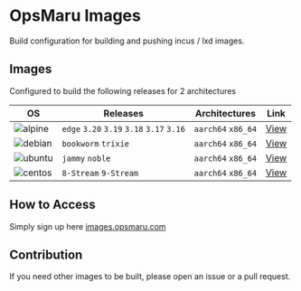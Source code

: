 # OpsMaru Images

Build configuration for building and pushing incus / lxd images.

## Images

Configured to build the following releases for 2 architectures  

| OS | Releases | Architectures | Link |
| ----------------- | ----------------- | ---------------- | ----------------- |
| ![alpine](https://github.com/upmaru/opsmaru-images/actions/workflows/alpine.yml/badge.svg) | `edge` `3.20` `3.19` `3.18` `3.17` `3.16` | `aarch64` `x86_64`  | [View](https://images.opsmaru.com/?os=alpine) |
| ![debian](https://github.com/upmaru/opsmaru-images/actions/workflows/debian.yml/badge.svg) | `bookworm` `trixie` | `aarch64` `x86_64` | [View](https://images.opsmaru.com/?os=debian) |
| ![ubuntu](https://github.com/upmaru/opsmaru-images/actions/workflows/ubuntu.yml/badge.svg) | `jammy` `noble` | `aarch64` `x86_64` | [View](https://images.opsmaru.com/?os=ubuntu) |
| ![centos](https://github.com/upmaru/opsmaru-images/actions/workflows/centos.yml/badge.svg) | `8-Stream` `9-Stream` | `aarch64` `x86_64` | [View](https://images.opsmaru.com/?os=centos) |

## How to Access

Simply sign up here [images.opsmaru.com](https://images.opsmaru.com)

## Contribution

If you need other images to be built, please open an issue or a pull request.
